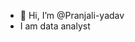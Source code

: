 - 👋 Hi, I’m @Pranjali-yadav
- I am data analyst 




<!---
Pranjali-syadav/Pranjali-syadav is a ✨ special ✨ repository because its `README.md` (this file) appears on your GitHub profile.
You can click the Preview link to take a look at your changes.
--->
